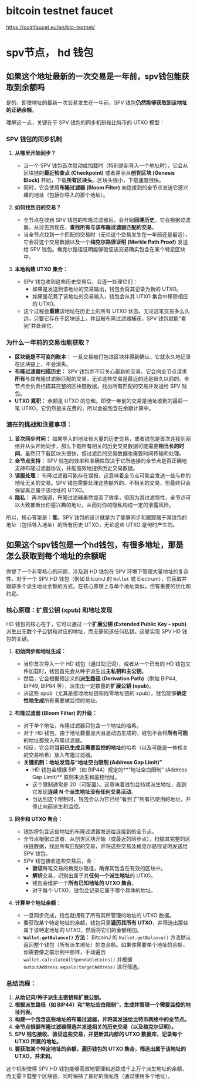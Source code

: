 # bitcoin testnet faucet
https://coinfaucet.eu/en/btc-testnet/

# spv节点， hd 钱包
## 如果这个地址最新的一次交易是一年前，spv钱包能获取到余额吗
是的，即使地址的最新一次交易发生在一年前，SPV 钱包**仍然能够获取到该地址的正确余额**。

理解这一点，关键在于 SPV 钱包的同步机制和比特币的 UTXO 模型：

### SPV 钱包的同步机制

1.  **从哪里开始同步？**
    * 当一个 SPV 钱包首次启动或加载时（特别是新导入一个地址时），它会从区块链的**最近检查点 (Checkpoint)** 或者甚至从**创世区块 (Genesis Block)** 开始，下载**所有区块头**。区块头很小，下载速度很快。
    * 同时，它会使用**布隆过滤器 (Bloom Filter)** 向连接到的全节点发送它感兴趣的地址（包括你导入的那个地址）。

2.  **如何找到旧的交易？**
    * 全节点在收到 SPV 钱包的布隆过滤器后，会开始**回溯历史**。它会根据过滤器，从过去到现在，**查找所有与该布隆过滤器匹配的交易**。
    * 当全节点找到一个匹配的交易时（无论这个交易发生在一年前还是最近），它会将这个交易数据以及一个**梅克尔路径证明 (Merkle Path Proof)** 发送给 SPV 钱包。梅克尔路径证明能够验证该交易确实包含在某个特定区块中。

3.  **本地构建 UTXO 集合：**
    * SPV 钱包收到这些历史交易后，会逐一处理它们：
        * 如果是发送到该地址的交易输出，钱包会将其记录为新的 UTXO。
        * 如果是花费了该地址的交易输入，钱包会从其 UTXO 集合中移除相应的 UTXO。
    * 这个过程会**重建**该地址在历史上的所有 UTXO 状态。无论这笔交易多么久远，只要它存在于区块链上，并且被布隆过滤器捕获，SPV 钱包就能“看到”并处理它。

### 为什么一年前的交易也能获取？

* **区块链是不可变的账本：** 一旦交易被打包进区块并得到确认，它就永久地记录在区块链上，不会消失。
* **布隆过滤器扫描历史：** SPV 钱包并不只关心最新的交易。它会向全节点请求**所有**与其布隆过滤器匹配的交易，无论这些交易是最近的还是很久以前的。全节点会负责扫描其完整的区块链数据，找出所有匹配的交易并发送给 SPV 钱包。
* **UTXO 累积：** 余额是 UTXO 的总和。即使一年前的交易是地址收到的最后一笔 UTXO，它仍然是未花费的，所以会被包含在余额计算中。

### 潜在的挑战和注意事项：

1.  **首次同步时间：** 如果导入的地址有大量的历史交易，或者钱包是首次连接到网络并从头开始同步，那么下载所有相关的历史交易数据可能需要**相当长的时间**。虽然只下载区块头很快，但过滤后的交易数据也需要时间传输和处理。
2.  **全节点支持：** SPV 钱包的效率和准确性取决于它所连接的全节点是否正确地支持布隆过滤器协议，并能高效地提供历史交易数据。
3.  **误报处理：** 布隆过滤器可能存在误报，这意味着全节点可能会发送一些与你的地址无关的交易。SPV 钱包需要处理这些额外的、不相关的交易，但最终只会保留真正属于该地址的 UTXO。
4.  **隐私：** 再次强调，布隆过滤器虽然提高了效率，但因为其过滤特性，全节点可以大致推断出你感兴趣的地址，从而对你的隐私构成一定的泄露风险。

所以，核心答案是：**能**。SPV 钱包的设计就是为了能够同步和跟踪属于其钱包的地址（包括导入地址）的所有历史 UTXO，无论这些 UTXO 是何时产生的。


## 如果这个spv钱包是一个hd钱包，有很多地址，那是怎么获取到每个地址的余额呢
你提了一个非常核心的问题，涉及到 HD 钱包在 SPV 环境下管理大量地址的复杂性。对于一个 SPV HD 钱包（例如 BitcoinJ 的 `Wallet` 或 Electrum），它获取并跟踪多个派生地址余额的方式，在核心原理上与单个地址类似，但有重要的优化和约定。

### 核心原理：扩展公钥 (xpub) 和地址发现

HD 钱包的核心在于，它可以通过一个**扩展公钥 (Extended Public Key - xpub)** 派生出无数个子公钥和对应的地址，而无需知道任何私钥。这是实现 SPV HD 钱包的关键。

1.  **初始同步和地址生成：**
    * 当你首次导入一个 HD 钱包（通过助记词），或者从一个已有的 HD 钱包文件加载时，钱包首先会从种子派生出**主私钥和主公钥**。
    * 然后，它会根据预定义的**派生路径 (Derivation Path)**（例如 BIP44, BIP49, BIP84 等），派生出一定数量的**扩展公钥 (xpub)**。
    * 从这些 xpub（尤其是接收地址链和找零地址链的 xpub），钱包能够**确定性地生成**所有需要被监控的地址。

2.  **布隆过滤器 (Bloom Filter) 的升级：**
    * 对于单个地址，布隆过滤器只包含一个地址的哈希。
    * 对于 HD 钱包，由于地址数量庞大且是动态生成的，钱包不会将**所有可能**的地址都放入布隆过滤器。
    * 相反，它会将**当前已生成且需要监控的地址**的哈希（以及可能是一些相关的交易哈希）放入布隆过滤器。
    * **关键机制：地址发现与“地址空白限制 (Address Gap Limit)”**
        * HD 钱包会根据 BIP（如 BIP44）规定的**“地址空白限制” (Address Gap Limit)** 原则来派生和监控地址。
        * 这个限制通常是 20（可配置）。这意味着钱包会持续派生地址，直到它发现**连续 N 个派生地址没有任何交易活动**。
        * 当达到这个限制时，钱包会认为它已经“看到了”所有已使用的地址，并停止向前派生和监控。

3.  **同步和 UTXO 聚合：**
    * 钱包将包含这些地址的布隆过滤器发送给连接到的全节点。
    * 全节点根据过滤器，从创世区块开始（或最近的同步点），扫描其完整的区块链数据，找出所有匹配的交易，并将这些交易及梅克尔路径证明发送给 SPV 钱包。
    * SPV 钱包接收这些交易后，会：
        * **验证**每笔交易的梅克尔路径，确保其包含在有效的区块中。
        * **解析**交易，识别出属于其**任何一个派生地址**的 UTXO。
        * 钱包会维护一个**所有已知地址的 UTXO 集合**。
        * 对于每个 UTXO，钱包会记录它属于哪个具体的地址。

4.  **计算单个地址余额：**
    * 一旦同步完成，钱包就拥有了所有其所管理的地址的 UTXO 数据。
    * 要获取某个特定地址的余额，钱包只需**遍历其所有 UTXO**，并筛选出那些属于该特定地址的 UTXO，然后将它们的金额相加。
    * **`Wallet.getBalance()` 方法：** BitcoinJ 的 `Wallet.getBalance()` 方法默认返回整个钱包（所有派生地址）的总余额。如果你需要单个地址的余额，你需要像之前示例中那样，手动遍历 `wallet.calculateAllSpendableCoins()` 并根据 `outputAddress.equals(targetAddress)` 进行筛选。

### 总结流程：

1.  **从助记词/种子派生主密钥和扩展公钥。**
2.  **根据派生路径（如 BIP44）和“地址空白限制”，生成并管理一个需要监控的地址列表。**
3.  **构建一个包含这些地址的布隆过滤器，并将其发送给比特币网络中的全节点。**
4.  **全节点根据布隆过滤器筛选并发送相关的历史交易（以及梅克尔证明）。**
5.  **SPV 钱包接收、验证这些交易，并更新其内部的 UTXO 数据库，记录每个 UTXO 所属的地址。**
6.  **要获取某个特定地址的余额，遍历钱包的 UTXO 集合，筛选出属于该地址的 UTXO，并求和。**

这个机制使得 SPV HD 钱包能够高效地管理和追踪成千上万个派生地址的余额，而无需下载整个区块链，同时保持了良好的隐私性（通过使用多个地址）。